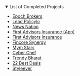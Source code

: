 <details open>
  <summary>List of Completed Projects</summary>
  <ul>
    <li><a href="https://epochbrokers.com/">Epoch Brokers</a></li>
    <li><a href="https://lead.policylo.com">Lead Policylo</a></li>
    <li><a href="https://newsnation.in">News Nation</a></li>
    <li><a href="https://app.firstadvisorsinsurance.com/">First Advisors Insurance (App)</a></li>
    <li><a href="https://firstadvisorsinsurance.com/">First Advisors Insurance</a></li>
    <li><a href="http://fincoresynergy.com/">Fincore Synergy</a></li>
    <li><a href="https://www.mymstars.com">Mym Stars</a></li>
    <li><a href="https://cyberchef.com/">Cyber Chef</a></li>
    <li><a href="https://trendybharat.com/">Trendy Bharat</a></li>
    <li><a href="https://22bestdeals.com">22 Best Deals</a></li>
    <li><a href="https://styleever.com">Styleever</a></li>
  </ul>
</details>

